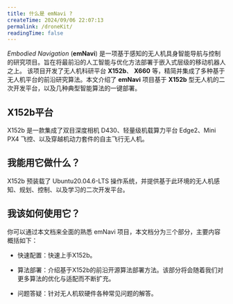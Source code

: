 ```yaml
---
title: 什么是 emNavi ?
createTime: 2024/09/06 22:07:13
permalink: /droneKit/
readingTime: false
---
```


*Embodied Navigation* (**emNavi**) 是一项基于感知的无人机具身智能导航与控制的研究项目。旨在将最前沿的人工智能与优化方法部署于嵌入式层级的移动机器人之上。
该项目开发了无人机科研平台 **X152b**、 **X660** 等，精简并集成了多种基于无人机平台的前沿研究算法。本文介绍了 **emNavi** 项目基于 **X152b** 型无人机的二次开发平台，以及几种典型智能算法的一键部署。

## X152b平台

X152b 是一款集成了双目深度相机 D430、轻量级机载算力平台 Edge2、Mini PX4 飞控、以及穿越机动力套件的自主飞行无人机。

<!-- TODO(Derkai):修改图片 -->
<ImageCard
  image="https://emnavi-doc-img.oss-cn-beijing.aliyuncs.com/emnavi_assets/intro/X152b-main.png"
  title="X152b"
  description="集成了双目深度相机 D430、轻量级机载算力平台 Edge2、Mini PX4 飞控、以及穿越机动力套件的自主飞行无人机。"
  href="/"
/>

## 我能用它做什么？

X152b 预装载了 Ubuntu20.04.6-LTS 操作系统，并提供基于此环境的无人机感知、规划、控制、以及学习的二次开发平台。

## 我该如何使用它？

你可以通过本文档来全面的熟悉 emNavi 项目，本文档分为三个部分，主要内容概括如下：

- 快速配置：快速上手X152b。

- 算法部署：介绍基于X152b的前沿开源算法部署方法。该部分将会随着我们对更多算法的优化与适配而不断扩充。

- 问题答疑：针对无人机软硬件各种常见问题的解答。

